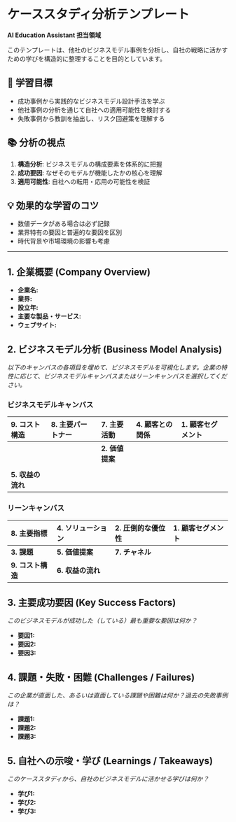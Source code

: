 # ケーススタディ分析テンプレート
**AI Education Assistant 担当領域**

このテンプレートは、他社のビジネスモデル事例を分析し、自社の戦略に活かすための学びを構造的に整理することを目的としています。

## 🎯 学習目標
- 成功事例から実践的なビジネスモデル設計手法を学ぶ
- 他社事例の分析を通じて自社への適用可能性を検討する
- 失敗事例から教訓を抽出し、リスク回避策を理解する

## 📚 分析の視点
1. **構造分析**: ビジネスモデルの構成要素を体系的に把握
2. **成功要因**: なぜそのモデルが機能したかの核心を理解
3. **適用可能性**: 自社への転用・応用の可能性を検証

## 💡 効果的な学習のコツ
- 数値データがある場合は必ず記録
- 業界特有の要因と普遍的な要因を区別
- 時代背景や市場環境の影響も考慮

---

## 1. 企業概要 (Company Overview)

- **企業名:**
- **業界:**
- **設立年:**
- **主要な製品・サービス:**
- **ウェブサイト:**

## 2. ビジネスモデル分析 (Business Model Analysis)

*以下のキャンバスの各項目を埋めて、ビジネスモデルを可視化します。企業の特性に応じて、ビジネスモデルキャンバスまたはリーンキャンバスを選択してください。*

### ビジネスモデルキャンバス

| 9. コスト構造 | 8. 主要パートナー | 7. 主要活動 | 4. 顧客との関係 | 1. 顧客セグメント |
| :--- | :--- | :--- | :--- | :--- |
| | | **2. 価値提案** | | |
| | | | | |
| **5. 収益の流れ** | | | | |

### リーンキャンバス

| 8. 主要指標 | 4. ソリューション | 2. 圧倒的な優位性 | 1. 顧客セグメント |
| :--- | :--- | :--- | :--- |
| **3. 課題** | **5. 価値提案** | **7. チャネル** | |
| **9. コスト構造** | **6. 収益の流れ** | | |

## 3. 主要成功要因 (Key Success Factors)

*このビジネスモデルが成功した（している）最も重要な要因は何か？*

- **要因1:**
- **要因2:**
- **要因3:**

## 4. 課題・失敗・困難 (Challenges / Failures)

*この企業が直面した、あるいは直面している課題や困難は何か？過去の失敗事例は？*

- **課題1:**
- **課題2:**
- **課題3:**

## 5. 自社への示唆・学び (Learnings / Takeaways)

*このケーススタディから、自社のビジネスモデルに活かせる学びは何か？*

- **学び1:**
- **学び2:**
- **学び3:**
